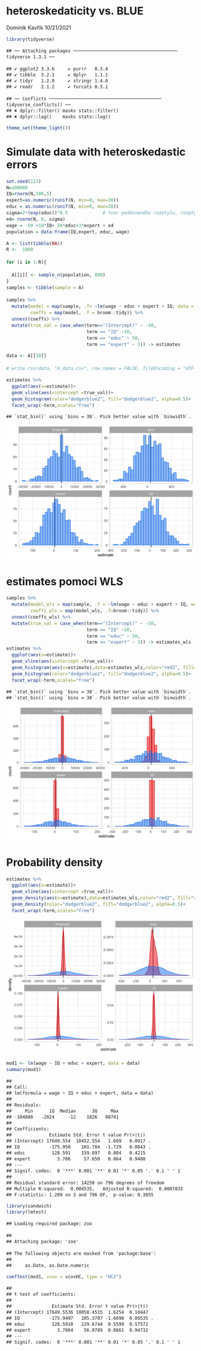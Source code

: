 heteroskedaticity vs. BLUE
================
Dominik Kavřík
10/21/2021

``` r
library(tidyverse)
```

    ## ── Attaching packages ─────────────────────────────────────── tidyverse 1.3.1 ──

    ## ✔ ggplot2 3.3.6     ✔ purrr   0.3.4
    ## ✔ tibble  3.2.1     ✔ dplyr   1.1.1
    ## ✔ tidyr   1.2.0     ✔ stringr 1.4.0
    ## ✔ readr   2.1.2     ✔ forcats 0.5.1

    ## ── Conflicts ────────────────────────────────────────── tidyverse_conflicts() ──
    ## ✖ dplyr::filter() masks stats::filter()
    ## ✖ dplyr::lag()    masks stats::lag()

``` r
theme_set(theme_light())
```

# Simulate data with heteroskedastic errors

``` r
set.seed(123)
N=100000
IQ=rnorm(N,100,5)
expert=as.numeric(runif(N, min=0, max=30))
educ = as.numeric(runif(N, min=9, max=20))  
sigma=2*(exp(educ))^0.5             # tvar podmíneného rozptylu, rozptyl závisí na jednom z regresoru 
e4= rnorm(N, 0, sigma)  
wage = -50 +10*IQ+ 50*educ+3*expert + e4       
population = data.frame(IQ,expert, educ, wage)
```

``` r
A <- list(tibble(NA))
R <-  1000

for (i in 1:R){
  
  A[[i]] <- sample_n(population, 800)
}
samples <- tibble(sample = A)

samples %>%
  mutate(model = map(sample, .f= ~lm(wage ~ educ + expert + IQ, data = .)),
         coeffs = map(model, .f = broom::tidy)) %>%
  unnest(coeffs) %>% 
  mutate(true_val = case_when(term=="(Intercept)" ~ -50,
                              term == "IQ" ~10,
                              term == "educ" ~ 50,
                              term == "expert" ~ 3)) -> estimates
```

``` r
data <- A[[10]]

# write.csv(data, "H_data.csv", row.names = FALSE, fileEncoding = "UTF-8")
```

``` r
estimates %>%
  ggplot(aes(x=estimate))+ 
  geom_vline(aes(xintercept =true_val))+
  geom_histogram(color="dodgerblue2", fill="dodgerblue2", alpha=0.5)+
  facet_wrap(~term,scales="free")
```

    ## `stat_bin()` using `bins = 30`. Pick better value with `binwidth`.

![](heteroskedasticity_sim_files/figure-gfm/unnamed-chunk-5-1.png)<!-- -->

# estimates pomoci WLS

``` r
samples %>% 
  mutate(model_wls = map(sample, .f = ~lm(wage ~ educ + expert + IQ, weights =(1/exp(educ)^0.5), data=.)),
         coeffs_wls = map(model_wls, .f=broom::tidy)) %>% 
  unnest(coeffs_wls) %>% 
  mutate(true_val = case_when(term=="(Intercept)" ~ -50,
                              term == "IQ" ~10,
                              term == "educ" ~ 50,
                              term == "expert" ~ 3)) -> estimates_wls
estimates %>%
  ggplot(aes(x=estimate))+ 
  geom_vline(aes(xintercept =true_val))+
  geom_histogram(aes(x=estimate),data=estimates_wls,color="red2", fill="red2", alpha=0.5)+
  geom_histogram(color="dodgerblue2", fill="dodgerblue2", alpha=0.5)+
  facet_wrap(~term,scales="free")
```

    ## `stat_bin()` using `bins = 30`. Pick better value with `binwidth`.
    ## `stat_bin()` using `bins = 30`. Pick better value with `binwidth`.

![](heteroskedasticity_sim_files/figure-gfm/unnamed-chunk-6-1.png)<!-- -->

# Probability density

``` r
estimates %>%
  ggplot(aes(x=estimate))+ 
  geom_vline(aes(xintercept =true_val))+
  geom_density(aes(x=estimate),data=estimates_wls,color="red2", fill="red2", alpha=0.5)+
  geom_density(color="dodgerblue2", fill="dodgerblue2", alpha=0.5)+
  facet_wrap(~term,scales="free")
```

![](heteroskedasticity_sim_files/figure-gfm/unnamed-chunk-7-1.png)<!-- -->

``` r
mod1 <- lm(wage ~ IQ + educ + expert, data = data)
summary(mod1)
```

    ## 
    ## Call:
    ## lm(formula = wage ~ IQ + educ + expert, data = data)
    ## 
    ## Residuals:
    ##     Min      1Q  Median      3Q     Max 
    ## -104888   -2024     -12    1826   88741 
    ## 
    ## Coefficients:
    ##              Estimate Std. Error t value Pr(>|t|)  
    ## (Intercept) 17649.554  10452.554   1.689   0.0917 .
    ## IQ           -175.950    101.784  -1.729   0.0843 .
    ## educ          128.591    159.897   0.804   0.4215  
    ## expert          3.706     57.650   0.064   0.9488  
    ## ---
    ## Signif. codes:  0 '***' 0.001 '**' 0.01 '*' 0.05 '.' 0.1 ' ' 1
    ## 
    ## Residual standard error: 14250 on 796 degrees of freedom
    ## Multiple R-squared:  0.004535,   Adjusted R-squared:  0.0007833 
    ## F-statistic: 1.209 on 3 and 796 DF,  p-value: 0.3055

``` r
library(sandwich)
library(lmtest)
```

    ## Loading required package: zoo

    ## 
    ## Attaching package: 'zoo'

    ## The following objects are masked from 'package:base':
    ## 
    ##     as.Date, as.Date.numeric

``` r
coeftest(mod1, vcov = vcovHC, type = "HC2")
```

    ## 
    ## t test of coefficients:
    ## 
    ##               Estimate Std. Error t value Pr(>|t|)  
    ## (Intercept) 17649.5536 10858.4515  1.6254  0.10447  
    ## IQ           -175.9497   105.3707 -1.6698  0.09535 .
    ## educ          128.5910   229.6744  0.5599  0.57572  
    ## expert          3.7064    56.0789  0.0661  0.94732  
    ## ---
    ## Signif. codes:  0 '***' 0.001 '**' 0.01 '*' 0.05 '.' 0.1 ' ' 1
